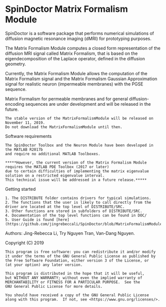 # SpinDoctor Matrix Formalism Module

SpinDoctor is a software package that performs numerical simulations of diffusion magnetic resonance imaging (dMRI) for prototyping purposes.  

The Matrix Formalism Module computes a closed form representation of the diffusion MRI signal called Matrix Formalism, that is based on the eigendecomposition of the Laplace operator, defined in the diffusion geometry.  

Currently, the Matrix Formalism Module allows the computation of the Matrix Formalism signal and the 
Matrix Formalism Gaussian Approximation signal for realistic neuron (impermeable membranes) with the PGSE sequence.

Matrix Formalism for permeable membranes and for general diffusion-encoding sequences are under development 
and will be released in the future.  

	The stable version of the MatrixFormalismModule will be released on November 11, 2019. 
	Do not download the MatrixFormalismModule until then.

Software requirements
 
	The SpinDoctor Toolbox and the Neuron Module have been developed in the MATLAB R2017b 
	and require no additional MATLAB Toolboxes.  
	
	*****However, the current version of the Matrix Formalism Module requires the MATLAB PDE Toolbox (2017 or later) 
	due to certain difficulties of implementing the matrix eigenvalue solution on a restricted eigenvalue interval.  
	This technical issue will be addressed in a future release.*****      

Getting started
		
    1. The DISTRIBUTE folder contains drivers for typical simulations.
    2. The functions that the user is likely to call directly from the driver are located at the top level of DISTRIBUTE/SRC.
    3. Other functions are stored in subfolders of DISTRIBUTE/SRC.
    4. Documentation of the top level functions can be found in DOC/
    5. User Guide is found [here](https://github.com/jingrebeccali/SpinDoctor/blob/MatrixFormalismModule/User%20Guide.pdf)


Authors: Jing-Rebecca Li, Try Nguyen Tran, Van-Dang Nguyen. 

Copyright (C) 2019

	This program is free software: you can redistribute it and/or modify
	it under the terms of the GNU General Public License as published by
	the Free Software Foundation, either version 3 of the License, or
	(at your option) any later version.

	This program is distributed in the hope that it will be useful,
	but WITHOUT ANY WARRANTY; without even the implied warranty of
	MERCHANTABILITY or FITNESS FOR A PARTICULAR PURPOSE.  See the
	GNU General Public License for more details.

	You should have received a copy of the GNU General Public License
	along with this program.  If not, see <https://www.gnu.org/licenses/>.
